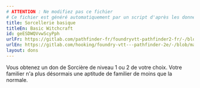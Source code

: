 ```yaml
---
# ATTENTION : Ne modifiez pas ce fichier
# Ce fichier est généré automatiquement par un script d'après les données du module Foundry VTT officiel et de sa traduction
title: Sorcellerie basique
titleEn: Basic Witchcraft
id: geESDWQVvwScyPph
urlFr: https://gitlab.com/pathfinder-fr/foundryvtt-pathfinder2-fr/-/blob/master/data/feats/geESDWQVvwScyPph.htm
urlEn: https://gitlab.com/hooking/foundry-vtt---pathfinder-2e/-/blob/master/packs/data/feats.db/basic-witchcraft.json
layout: dons
---
```

Vous obtenez un don de Sorcière de niveau 1 ou 2 de votre choix. Votre familier n'a plus désormais une aptitude de familier de moins que la normale.
